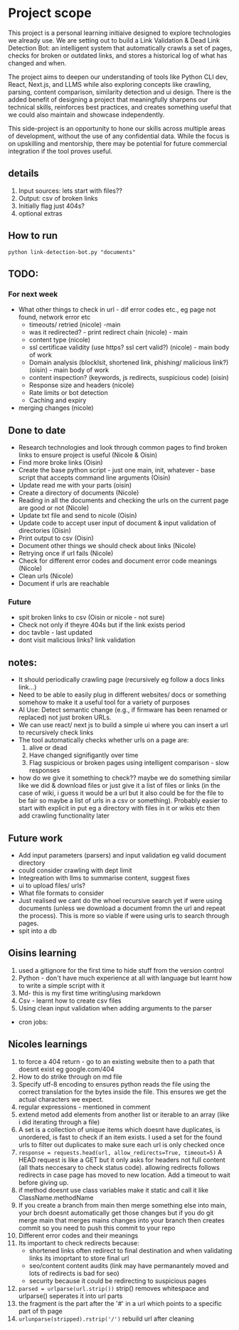 # Project scope
This project is a personal learning initiaive designed to explore technologies we already use. We are setting out to build a Link Validation & Dead Link Detection Bot: an intelligent system that automatically crawls a set of pages, checks for broken or outdated links, and stores a historical log of what has changed and when.

The project aims to deepen our understanding of tools like Python CLI dev, React, Next.js, and LLMS while also exploring concepts like crawling, parsing, content comparison, similarity detection and ui design. There is the added benefit of designing a project that meaningfully sharpens our technical skills, reinforces best practices, and creates something useful that we could also maintain and showcase independently.

This side-project is an opportunity to hone our skills across multiple areas of development, without the use of any confidential data. While the focus is on upskilling and mentorship, there may be potential for future commercial integration if the tool proves useful.

## details
1. Input sources: lets start with files??
2. Output: csv of broken links
3. Initially flag just 404s?
4. optional extras

## How to run
```
python link-detection-bot.py "documents"
```

## TODO:
### For next week
- What other things to check in url - dif error codes etc., eg page not found, network error etc
    - timeouts/ retried (nicole) -main
    - was it redirected? -  print redirect chain (nicole) - main
    - content type (nicole)
    - ssl certificae validity (use https? ssl cert valid?) (nicole) - main body of work
    - Domain analysis (blocklsit, shortened link, phishing/ malicious link?) (oisin) - main body of work
    - content inspection? (keywords, js redirects, suspicious code) (oisin)
    - Response size and headers (nicole)
    - Rate limits or bot detection
    - Caching and expiry
- merging changes (nicole)

## Done to date
- Research technologies and look through common pages to find broken links to ensure project is useful (Nicole & Oisin)
- Find more broke links (Oisin)
- Create the base python script - just one main, init, whatever - base script that accepts command line arguments (Oisin)
- Update read me with your parts (oisin)
- Create a directory of documents (Nicole)
- Reading in all the documents and checking the urls on the current page are good or not (Nicole)
- Update txt file and send to nicole (Oisin)
- Update code to accept user input of document & input validation of directories (Oisin)
- Print output to csv (Oisin)
- Document other things we should check about links (Nicole)
- Retrying once if url fails (Nicole)
- Check for different error codes and document error code meanings (Nicole)
- Clean urls (Nicole)
- Document if urls are reachable

### Future
- spit broken links to csv (Oisin or nicole - not sure)
- Check not only if theyre 404s but if the link exists period
- doc tavble - last updated
- dont visit malicious links? link validation

## notes:
- It should periodically crawling page (recursively eg follow a docs links link...)
- Need to be able to easily plug in different websites/ docs or something somehow to make it a useful tool for a variety of purposes
- AI Use: Detect semantic change (e.g., if firmware has been renamed or replaced) not just broken URLs.
- We can use react/ next js to build a simple ui where you can insert a url to recursively check links
- The tool automatically checks whether urls on a page are:
    1. alive or dead
    2. Have changed signifigantly over time
    3. Flag suspicious or broken pages using intelligent comparison - slow responses
- how do we give it something to check?? maybe we do something similar like we did & download files or just give it a list of files or links (in the case of wiki, i guess it would be a url but it also could be for the file to be fair so maybe a list of urls in a csv or something). Probably easier to start with explicit in put eg a directory with files in it or wikis etc then add crawling functionality later

## Future work
- Add input parameters (parsers) and input validation eg valid document directory
- could consider crawling with dept limit
- Integreation with llms to summarise content, suggest fixes
- ui to upload files/ urls?
- What file formats to consider
- Just realised we cant do the whoel recursive search yet if were using documents (unless we download a document fromn the url and repeat the process). This is more so viable if were using urls to search through pages.
- spit into a db

## Oisins learning
1. used a gitignore for the first time to hide stuff from the version control
2. Python - don't have much experience at all with language but learnt how to write a simple script with it
3. Md- this is my first time writing/using markdown
4. Csv - learnt how to create csv files
5. Using clean input validation when adding arguments to the parser
- cron jobs:

## Nicoles learnings
1. to force a 404 return - go to an existing website then to a path that doesnt exist eg google.com/404
2. How to do strike through on md file
3. Specify utf-8 encoding to ensures python reads the file using the correct translation for the bytes inside the file. This ensures we get the actual characters we expect.
4. regular expressions - mentioned in comment
5. extend metod add elements from another list or iterable to an array (like i did iterating through a file)
6. A set is a collection of unique items which doesnt have duplicates, is unordered, is fast to check if an item exists. I used a set for the found urls to filter out duplicates to make sure each url is only checked once
7. ```response = requests.head(url, allow_redirects=True, timeout=5)``` 
A HEAD request is like a GET but it only asks for headers not full content (all thats neccesary to check status code). allowing redirects follows redirects in case page has moved to new location. Add a timeout to wait before giving up.
8. if method doesnt use class variables make it static and call it like ClassName.methodName
9. If you create a branch from main then merge something else into main, your brch doesnt automatically get those changes but if you do  git merge main that merges mains changes into your branch then creates commit so you need to push this commit to your repo
10. Different error codes and their meanings
11. Its important to check redirects because:
    - shortened links often redirect to final destination and when validating links its imoprtant to store final url
    - seo/content content audits (link may have permanantely moved and lots of redirects is bad for seo)
    - security because it could be redirecting to suspicious pages
12. ```parsed = urlparse(url.strip())``` strip() removes whitespace and urlparse() seperates it into url parts
13. the fragment is the part after the '#' in a url which points to a specific part of th page
14. ```urlunparse(stripped).rstrip('/')``` rebuild url after cleaning
